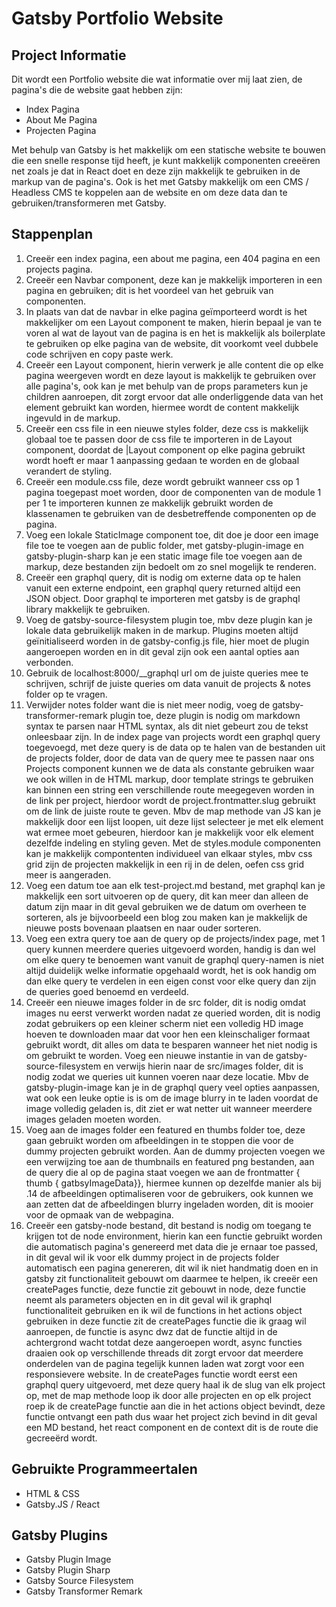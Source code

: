 # Gatsby Portfolio Website

## Project Informatie

Dit wordt een Portfolio website die wat informatie over mij laat zien, de pagina's die de website gaat hebben zijn:

- Index Pagina
- About Me Pagina
- Projecten Pagina

Met behulp van Gatsby is het makkelijk om een statische website te bouwen die een snelle response tijd heeft, je kunt makkelijk componenten creeëren net zoals je dat in React doet en deze zijn makkelijk te gebruiken in de markup van de pagina's. Ook is het met Gatsby makkelijk om een CMS / Headless CMS te koppelen aan de website en om deze data dan te gebruiken/transformeren met Gatsby.

## Stappenplan

1. Creeër een index pagina, een about me pagina, een 404 pagina en een projects pagina.
2. Creeër een Navbar component, deze kan je makkelijk importeren in een pagina en gebruiken; dit is het voordeel van het gebruik van componenten.
3. In plaats van dat de navbar in elke pagina geïmporteerd wordt is het makkelijker om een Layout component te maken, hierin bepaal je van te voren al wat de layout van de pagina is en het is makkelijk als boilerplate te gebruiken op elke pagina van de website, dit voorkomt veel dubbele code schrijven en copy paste werk.
4. Creeër een Layout component, hierin verwerk je alle content die op elke pagina weergeven wordt en deze layout is makkelijk te gebruiken over alle pagina's, ook kan je met behulp van de props parameters kun je children aanroepen, dit zorgt ervoor dat alle onderliggende data van het element gebruikt kan worden, hiermee wordt de content makkelijk ingevuld in de markup.
5. Creeër een css file in een nieuwe styles folder, deze css is makkelijk globaal toe te passen door de css file te importeren in de Layout component, doordat de |Layout component op elke pagina gebruikt wordt hoeft er maar 1 aanpassing gedaan te worden en de globaal verandert de styling.
6. Creeër een module.css file, deze wordt gebruikt wanneer css op 1 pagina toegepast moet worden, door de componenten van de module 1 per 1 te importeren kunnen ze makkelijk gebruikt worden de klassenamen te gebruiken van de desbetreffende componenten op de pagina.
7. Voeg een lokale StaticImage component toe, dit doe je door een image file toe te voegen aan de public folder, met gatsby-plugin-image en gatsby-plugin-sharp kan je een static image file toe voegen aan de markup, deze bestanden zijn bedoelt om zo snel mogelijk te renderen.
8. Creeër een graphql query, dit is nodig om externe data op te halen vanuit een externe endpoint, een graphql query returned altijd een JSON object. Door graphql te importeren met gatsby is de graphql library makkelijk te gebruiken.
9. Voeg de gatsby-source-filesystem plugin toe, mbv deze plugin kan je lokale data gebruikelijk maken in de markup. Plugins moeten altijd geïnitialiseerd worden in de gatsby-config.js file, hier moet de plugin aangeroepen worden en in dit geval zijn ook een aantal opties aan verbonden.
10. Gebruik de localhost:8000/\_\_graphql url om de juiste queries mee te schrijven, schrijf de juiste queries om data vanuit de projects & notes folder op te vragen.
11. Verwijder notes folder want die is niet meer nodig, voeg de gatsby-transformer-remark plugin toe, deze plugin is nodig om markdown syntax te parsen naar HTML syntax, als dit niet gebeurt zou de tekst onleesbaar zijn. In de index page van projects wordt een graphql query toegevoegd, met deze query is de data op te halen van de bestanden uit de projects folder, door de data van de query mee te passen naar ons Projects component kunnen we de data als constante gebruiken waar we ook willen in de HTML markup, door template strings te gebruiken kan binnen een string een verschillende route meegegeven worden in de link per project, hierdoor wordt de project.frontmatter.slug gebruikt om de link de juiste route te geven. Mbv de map methode van JS kan je makkelijk door een lijst loopen, uit deze lijst selecteer je met elk element wat ermee moet gebeuren, hierdoor kan je makkelijk voor elk element dezelfde indeling en styling geven. Met de styles.module componenten kan je makkelijk compontenten individueel van elkaar styles, mbv css grid zijn de projecten makkelijk in een rij in de delen, oefen css grid meer is aangeraden.
12. Voeg een datum toe aan elk test-project.md bestand, met graphql kan je makkelijk een sort uitvoeren op de query, dit kan meer dan alleen de datum zijn maar in dit geval gebruiken we de datum om overheen te sorteren, als je bijvoorbeeld een blog zou maken kan je makkelijk de nieuwe posts bovenaan plaatsen en naar ouder sorteren.
13. Voeg een extra query toe aan de query op de projects/index page, met 1 query kunnen meerdere queries uitgevoerd worden, handig is dan wel om elke query te benoemen want vanuit de graphql query-namen is niet altijd duidelijk welke informatie opgehaald wordt, het is ook handig om dan elke query te verdelen in een eigen const voor elke query dan zijn de queries goed benoemd en verdeeld.
14. Creeër een nieuwe images folder in de src folder, dit is nodig omdat images nu eerst verwerkt worden nadat ze queried worden, dit is nodig zodat gebruikers op een kleiner scherm niet een volledig HD image hoeven te downloaden maar dat voor hen een kleinschaliger formaat gebruikt wordt, dit alles om data te besparen wanneer het niet nodig is om gebruikt te worden. Voeg een nieuwe instantie in van de gatsby-source-filesystem en verwijs hierin naar de src/images folder, dit is nodig zodat we queries uit kunnen voeren naar deze locatie. Mbv de gatsby-plugin-image kan je in de graphql query veel opties aanpassen, wat ook een leuke optie is is om de image blurry in te laden voordat de image volledig geladen is, dit ziet er wat netter uit wanneer meerdere images geladen moeten worden.
15. Voeg aan de images folder een featured en thumbs folder toe, deze gaan gebruikt worden om afbeeldingen in te stoppen die voor de dummy projecten gebruikt worden. Aan de dummy projecten voegen we een verwijzing toe aan de thumbnails en featured png bestanden, aan de query die al op de pagina staat voegen we aan de frontmatter { thumb { gatbsyImageData}}, hiermee kunnen op dezelfde manier als bij .14 de afbeeldingen optimaliseren voor de gebruikers, ook kunnen we aan zetten dat de afbeeldingen blurry ingeladen worden, dit is mooier voor de opmaak van de webpagina.
16. Creeër een gatsby-node bestand, dit bestand is nodig om toegang te krijgen tot de node environment, hierin kan een functie gebruikt worden die automatisch pagina's genereerd met data die je ernaar toe passed, in dit geval wil ik voor elk dummy project in de projects folder automatisch een pagina genereren, dit wil ik niet handmatig doen en in gatsby zit functionaliteit gebouwt om daarmee te helpen, ik creeër een createPages functie, deze functie zit gebouwt in node, deze functie neemt als parameters objecten en in dit geval wil ik graphql functionaliteit gebruiken en ik wil de functions in het actions object gebruiken in deze functie zit de createPages functie die ik graag wil aanroepen, de functie is async dwz dat de functie altijd in de achtergrond wacht totdat deze aangeroepen wordt, async functies draaien ook op verschillende threads dit zorgt ervoor dat meerdere onderdelen van de pagina tegelijk kunnen laden wat zorgt voor een responsievere website. In de createPages functie wordt eerst een graphql query uitgevoerd, met deze query haal ik de slug van elk project op, met de map methode loop ik door alle projecten en op elk project roep ik de createPage functie aan die in het actions object bevindt, deze functie ontvangt een path dus waar het project zich bevind in dit geval een MD bestand, het react component en de context dit is de route die gecreeërd wordt.

## Gebruikte Programmeertalen

- HTML & CSS
- Gatsby.JS / React

## Gatsby Plugins

- Gatsby Plugin Image
- Gatsby Plugin Sharp
- Gatsby Source Filesystem
- Gatsby Transformer Remark
